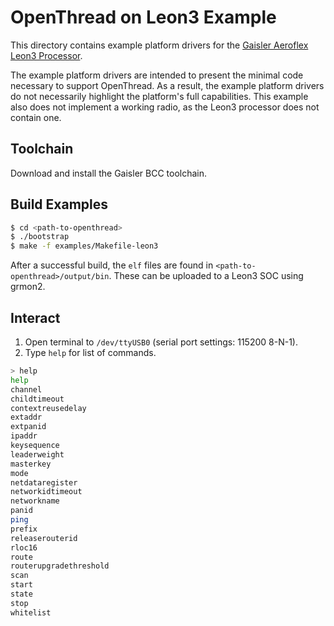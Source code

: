 # OpenThread on Leon3 Example

This directory contains example platform drivers for the [Gaisler Aeroflex
Leon3 Processor][leon3].

[leon3]: http://www.gaisler.com/index.php/products/processors/leon3

The example platform drivers are intended to present the minimal code
necessary to support OpenThread.  As a result, the example platform
drivers do not necessarily highlight the platform's full capabilities.
This example also does not implement a working radio, as the Leon3
processor does not contain one.

## Toolchain

Download and install the Gaisler BCC toolchain.

## Build Examples

```bash
$ cd <path-to-openthread>
$ ./bootstrap
$ make -f examples/Makefile-leon3
```

After a successful build, the `elf` files are found in
`<path-to-openthread>/output/bin`.  These can be uploaded to
a Leon3 SOC using grmon2.

## Interact

1. Open terminal to `/dev/ttyUSB0` (serial port settings: 115200 8-N-1).
2. Type `help` for list of commands.

```bash
> help
help
channel
childtimeout
contextreusedelay
extaddr
extpanid
ipaddr
keysequence
leaderweight
masterkey
mode
netdataregister
networkidtimeout
networkname
panid
ping
prefix
releaserouterid
rloc16
route
routerupgradethreshold
scan
start
state
stop
whitelist
```
